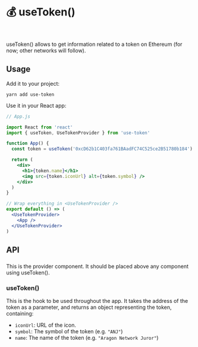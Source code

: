 # 💰 useToken()

[<img src="https://img.shields.io/npm/v/use-token" alt="" />](https://www.npmjs.com/package/use-token) [<img src="https://img.shields.io/bundlephobia/minzip/use-token" alt="" />](https://bundlephobia.com/result?p=use-token)

useToken() allows to get information related to a token on Ethereum (for now; other networks will follow).

## Usage

Add it to your project:

```console
yarn add use-token
```

Use it in your React app:

```jsx
// App.js

import React from 'react'
import { useToken, UseTokenProvider } from 'use-token'

function App() {
  const token = useToken('0xcD62b1C403fa761BAadFC74C525ce2B51780b184')

  return (
    <div>
      <h1>{token.name}</h1>
      <img src={token.iconUrl} alt={token.symbol} />
    </div>
  )
}

// Wrap everything in <UseTokenProvider />
export default () => (
  <UseTokenProvider>
    <App />
  </UseTokenProvider>
)
```

## API

### <UseTokenProvider />

This is the provider component. It should be placed above any component using useToken().

### useToken()

This is the hook to be used throughout the app. It takes the address of the token as a parameter, and returns an object representing the token, containing:

- `iconUrl`: URL of the icon.
- `symbol`: The symbol of the token (e.g. `"ANJ"`)
- `name`: The name of the token (e.g. `"Aragon Network Juror"`)
